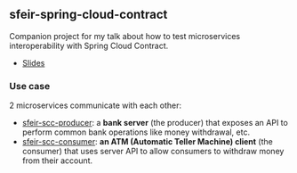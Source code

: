 
## sfeir-spring-cloud-contract

Companion project for my talk about how to test microservices interoperability with Spring  Cloud Contract.

* [Slides](https://docs.google.com/presentation/d/1uIm86M2pSje7U75JiQrxnuPTRmhjfJoWd8caOARFNgg)  

### Use case

2 microservices communicate with each other:

* [sfeir-scc-producer](sfeir-scc-producer): a **bank server** (the producer) that exposes an API to perform common bank operations like money withdrawal, etc.
* [sfeir-scc-consumer](sfeir-scc-consumer): **an ATM (Automatic Teller Machine) client** (the consumer) that uses server API to allow consumers to withdraw money from their account.
